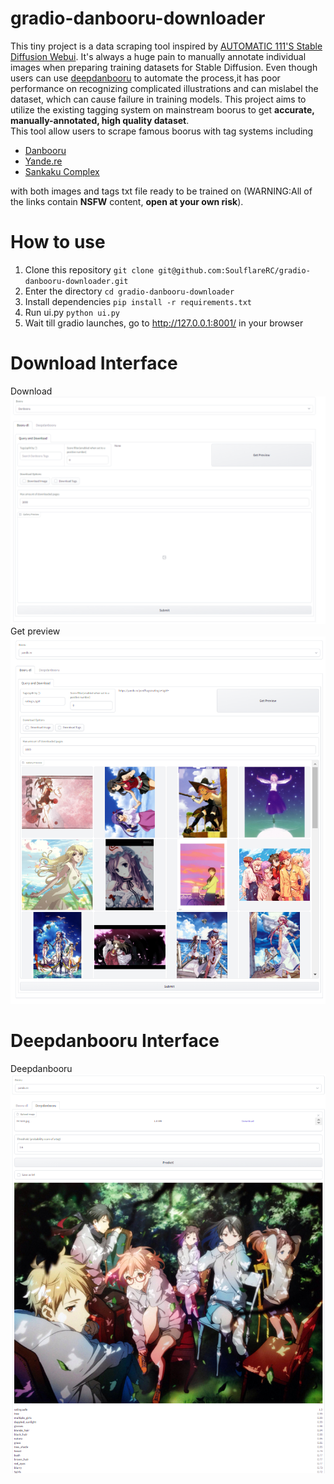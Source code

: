# gradio-danbooru-downloader

This tiny project is a data scraping tool inspired by [AUTOMATIC 111'S Stable Diffusion Webui](https://github.com/AUTOMATIC1111/stable-diffusion-webui/). 
It's always a huge pain to manually annotate individual images when preparing training datasets for Stable Diffusion. Even though users can use [deepdanbooru](https://github.com/KichangKim/DeepDanbooru/tree/master/deepdanbooru)
to automate the process,it has poor performance on recognizing complicated illustrations and can mislabel the dataset, which can cause failure in training models.
This project aims to utilize the existing tagging system on mainstream boorus to get **accurate, manually-annotated, high quality dataset**.  
This tool allow users to scrape famous boorus with tag systems including  
 - [Danbooru](https://danbooru.donmai.us)
 - [Yande.re](https://yande.re/post)
 - [Sankaku Complex](https://beta.sankakucomplex.com/)  
   
 with both images and tags txt file ready to be trained on (WARNING:All of the links contain **NSFW** content, **open at your own risk**).  
 # How to use  
 1. Clone this repository ```git clone git@github.com:SoulflareRC/gradio-danbooru-downloader.git```
 2. Enter the directory ```cd gradio-danbooru-downloader```
 3. Install dependencies ```pip install -r requirements.txt``` 
 4. Run ui.py ```python ui.py```
 5. Wait till gradio launches, go to http://127.0.0.1:8001/ in your browser

# Download Interface
Download  
![Download interface](assets/interface_dl.png)
Get preview  
![Download interface](assets/interface_preview.png)
# Deepdanbooru Interface
Deepdanbooru  
![Download interface](assets/dd_inference.png)
